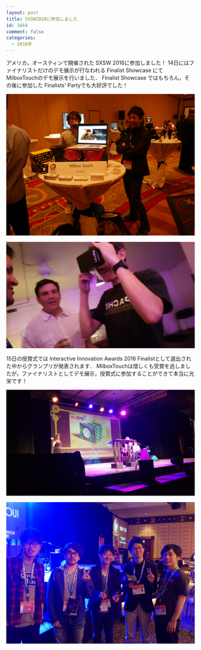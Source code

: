 ```yaml
---
layout: post
title: SXSW2016に参加しました
id: 1664
comment: false
categories:
  - 2016年
---
```


アメリカ，オースティンで開催された SXSW 2016に参加しました！
14日にはファイナリストだけのデモ展示が行なわれる Finalist Showcase にて MilboxTouchのデモ展示を行いました．
Finalist Showcase ではもちろん，その後に参加した Finalists' Partyでも大好評でした！

![P1290810](/wp-content/uploads/2016/03/P1290810.jpg)

![20160314_195658](/wp-content/uploads/2016/03/20160314_195658.jpg)

15日の授賞式では Interactive Innovation Awards 2016 Finalistとして選出された中からグランプリが発表されます．
MilboxTouchは惜しくも受賞を逃しましたが，ファイナリストとしてデモ展示，授賞式に参加することができて本当に光栄です！

![20160315_202738](/wp-content/uploads/2016/03/20160315_202738.jpg)

![P1290951](/wp-content/uploads/2016/03/P1290951.jpg)
